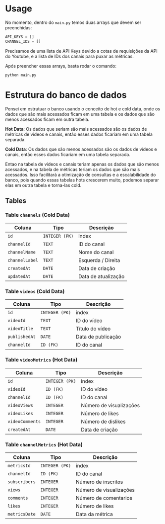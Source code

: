 # Usage

No momento, dentro do `main.py` temos duas arrays que devem ser preenchidas:

```python
API_KEYS = [] 
CHANNEL_IDS = []
```

Precisamos de uma lista de API Keys devido a cotas de requisições da API do Youtube, e a lista de IDs dos canais para puxar as métricas.

Após preencher essas arrays, basta rodar o comando: 

```bash
python main.py
```

# Estrutura do banco de dados

Pensei em estrutuar o banco usando o conceito de hot e cold data, onde os dados que são mais acessados ficam em uma tabela e os dados que são menos acessados ficam em outra tabela.

**Hot Data**: Os dados que seriam são mais acessados são os dados de métricas de vídeos e canais, então esses dados ficariam em uma tabela separada.

**Cold Data**: Os dados que são menos acessados são os dados de vídeos e canais, então esses dados ficariam em uma tabela separada.

Entao na tabela de vídeos e canais teriam apenas os dados que são menos acessados, e na tabela de métricas teriam os dados que são mais acessados. Isso facilitará a otimização de consultas e a escalabilidade do banco, pois quando essas tabelas hots crescerem muito, podemos separar elas em outra tabela e torna-las cold.

## Tables

### Table `channels` (Cold Data)

| Coluna | Tipo | Descrição |
| --- | --- | --- |
| `id` | `INTEGER (PK)` | index |
| `channelId` | `TEXT` | ID do canal |
| `channelName` | `TEXT` | Nome do canal |
| `channelLabel` | `TEXT` | Esquerda / Direita |
| `createdAt` | `DATE` | Data de criação |
| `updatedAt` | `DATE` | Data de atualização |

### Table `videos` (Cold Data)

| Coluna | Tipo | Descrição |
| --- | --- | --- |
| `id` | `INTEGER (PK)` | index |
| `videoId` | `TEXT` | ID do vídeo |
| `videoTitle` | `TEXT` | Título do vídeo |
| `publishedAt` | `DATE` | Data de publicação |
| `channelId` | `ID (FK)` | ID do canal |

### Table `videoMetrics` (Hot Data)

| Coluna | Tipo | Descrição |
| --- | --- | --- |
| `id` | `INTEGER (PK)` | index |
| `videoId` | `ID (FK)` | ID do vídeo |
| `channelId` | `ID (FK)` | ID do canal |
| `videoViews` | `INTEGER` | Número de visualizações |
| `videoLikes` | `INTEGER` | Número de likes |
| `videoComments` | `INTEGER` | Número de dislikes |
| `createdAt` | `DATE` | Data de criação |

### Table `channelMetrics` (Hot Data)

| Coluna | Tipo | Descrição |
| --- | --- | --- |
| `metricsId` | `INTEGER (PK)` | index |
| `channelId` | `ID (FK)` | ID do canal |
| `subscribers` | `INTEGER` | Número de inscritos |
| `views` | `INTEGER` | Número de visualizações |
| `comments` | `INTEGER` | Número de comentarios |
| `likes` | `INTEGER` | Número de likes |
| `metricsDate` | `DATE` | Data da métrica |